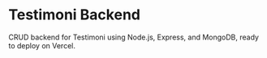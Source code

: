 # Testimoni Backend

CRUD backend for Testimoni using Node.js, Express, and MongoDB, ready to deploy on Vercel.